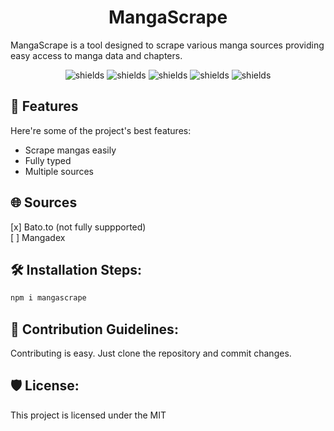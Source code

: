 <h1 align="center" id="title">MangaScrape</h1>

<p id="description">MangaScrape is a tool designed to scrape various manga sources providing easy access to manga data and chapters.</p>

<p align="center"><img src="https://img.shields.io/github/license/TzurS11/MangaScrape" alt="shields"> <img src="https://img.shields.io/github/last-commit/tzurs11/mangascrape" alt="shields"> <img src="https://img.shields.io/github/package-json/v/tzurs11/mangascrape" alt="shields"> <img src="https://img.shields.io/npm/dw/MangaScrape" alt="shields"> <img src="https://img.shields.io/github/stars/tzurs11/mangascrape?style=flat" alt="shields"></p>

<h2>🧐 Features</h2>

Here're some of the project's best features:

- Scrape mangas easily
- Fully typed
- Multiple sources

<h2>🌐 Sources</h2>
[x] Bato.to (not fully suppported)
<br>
[ ] Mangadex

<h2>🛠️ Installation Steps:</h2>

```sh
npm i mangascrape
```

<h2>🍰 Contribution Guidelines:</h2>

Contributing is easy. Just clone the repository and commit changes.

<h2>🛡️ License:</h2>

This project is licensed under the MIT
